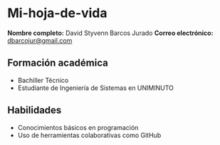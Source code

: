 # Mi-hoja-de-vida
**Nombre completo:** David Styvenn Barcos Jurado
**Correo electrónico:** dbarcojur@gmail.com
## Formación académica
- Bachiller Técnico
- Estudiante de Ingeniería de Sistemas en UNIMINUTO
## Habilidades
- Conocimientos básicos en programación
- Uso de herramientas colaborativas como GitHub

